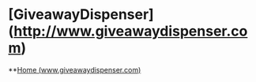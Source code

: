 
# [GiveawayDispenser] (http://www.giveawaydispenser.com)
**[Home (www.giveawaydispenser.com)](http://www.giveawaydispenser.com) 
